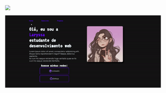 <h1 align="center"> 
    <p></p>
</h1>

<p align="left">
    <img width=150 src="https://github.com/LaryssaPatez/site-portfolio/assets/132311199/a980843e-d288-45be-ab25-47ac503c10c5"/>
</p>

<p align="center">
    <img width=700 src="gif.gif"/>
</p>
<p align="center">
<a href""</a>
</p>
